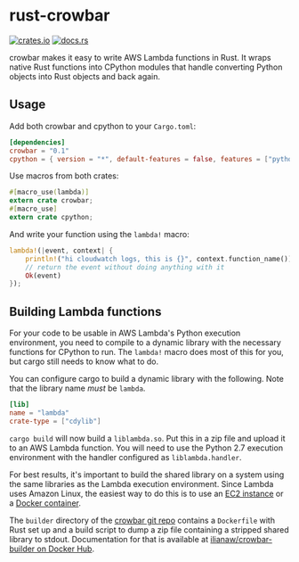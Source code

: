 # rust-crowbar

[![crates.io](https://img.shields.io/crates/v/crowbar.svg)](https://crates.io/crates/crowbar)
[![docs.rs](https://docs.rs/crowbar/badge.svg)](https://docs.rs/crowbar)

crowbar makes it easy to write AWS Lambda functions in Rust. It wraps native Rust functions into CPython modules that handle converting Python objects into Rust objects and back again.

## Usage

Add both crowbar and cpython to your `Cargo.toml`:

```toml
[dependencies]
crowbar = "0.1"
cpython = { version = "*", default-features = false, features = ["python27-sys"] }
```

Use macros from both crates:

```rust
#[macro_use(lambda)]
extern crate crowbar;
#[macro_use]
extern crate cpython;
```

And write your function using the `lambda!` macro:

```rust
lambda!(|event, context| {
    println!("hi cloudwatch logs, this is {}", context.function_name());
    // return the event without doing anything with it
    Ok(event)
});
```

## Building Lambda functions

For your code to be usable in AWS Lambda's Python execution environment, you need to compile to a dynamic library with the necessary functions for CPython to run. The `lambda!` macro does most of this for you, but cargo still needs to know what to do.

You can configure cargo to build a dynamic library with the following. Note that the library name *must* be `lambda`.

```toml
[lib]
name = "lambda"
crate-type = ["cdylib"]
```

`cargo build` will now build a `liblambda.so`. Put this in a zip file and upload it to an AWS Lambda function. You will need to use the Python 2.7 execution environment with the handler configured as `liblambda.handler`.

For best results, it's important to build the shared library on a system using the same libraries as the Lambda execution environment. Since Lambda uses Amazon Linux, the easiest way to do this is to use an [EC2 instance](https://aws.amazon.com/amazon-linux-ami/) or a [Docker container](https://hub.docker.com/_/amazonlinux/).

The `builder` directory of the [crowbar git repo](https://github.com/ilianaw/rust-crowbar) contains a `Dockerfile` with Rust set up and a build script to dump a zip file containing a stripped shared library to stdout. Documentation for that is available at [ilianaw/crowbar-builder on Docker Hub](https://hub.docker.com/r/ilianaw/crowbar-builder/).
